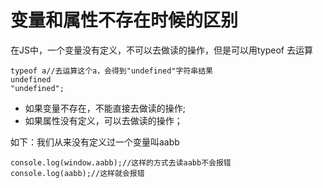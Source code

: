 # 变量和属性不存在时候的区别


在JS中，一个变量没有定义，不可以去做读的操作，但是可以用typeof 去运算

	typeof a//去运算这个a，会得到"undefined"字符串结果
	undefined
	"undefined";

- 如果变量不存在，不能直接去做读的操作;
- 如果属性没有定义，可以去做读的操作；

如下：我们从来没有定义过一个变量叫aabb
	
	console.log(window.aabb);//这样的方式去读aabb不会报错
	console.log(aabb);//这样就会报错